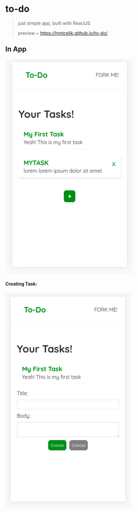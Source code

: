 # to-do
> just simple app, built with ReactJS
>
> preview = https://hmtcelik.github.io/to-do/

## In App
<img src="/public/ss3-todo.png">

#### Creating Task:
<img src="/public/ss2-todo.png">
